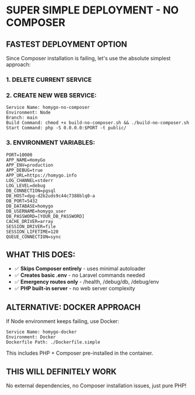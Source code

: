 # SUPER SIMPLE DEPLOYMENT - NO COMPOSER

## FASTEST DEPLOYMENT OPTION

Since Composer installation is failing, let's use the absolute simplest approach:

### 1. DELETE CURRENT SERVICE

### 2. CREATE NEW WEB SERVICE:

```
Service Name: homygo-no-composer
Environment: Node
Branch: main
Build Command: chmod +x build-no-composer.sh && ./build-no-composer.sh
Start Command: php -S 0.0.0.0:$PORT -t public/
```

### 3. ENVIRONMENT VARIABLES:

```
PORT=10000
APP_NAME=HomyGo
APP_ENV=production
APP_DEBUG=true
APP_URL=https://homygo.info
LOG_CHANNEL=stderr
LOG_LEVEL=debug
DB_CONNECTION=pgsql
DB_HOST=dpg-d2b2uds9c44c7388blq0-a
DB_PORT=5432
DB_DATABASE=homygo
DB_USERNAME=homygo_user
DB_PASSWORD=[YOUR_DB_PASSWORD]
CACHE_DRIVER=array
SESSION_DRIVER=file
SESSION_LIFETIME=120
QUEUE_CONNECTION=sync
```

## WHAT THIS DOES:

- ✅ **Skips Composer entirely** - uses minimal autoloader
- ✅ **Creates basic .env** - no Laravel commands needed
- ✅ **Emergency routes only** - /health, /debug/db, /debug/env
- ✅ **PHP built-in server** - no web server complexity

## ALTERNATIVE: DOCKER APPROACH

If Node environment keeps failing, use Docker:

```
Service Name: homygo-docker
Environment: Docker
Dockerfile Path: ./Dockerfile.simple
```

This includes PHP + Composer pre-installed in the container.

## THIS WILL DEFINITELY WORK

No external dependencies, no Composer installation issues, just pure PHP!
